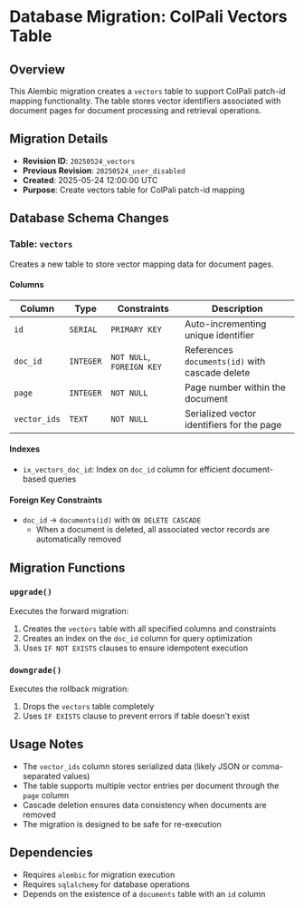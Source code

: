 <!--
This documentation was auto-generated by Claude on 2025-05-31T16-13-31.
Source file: ./src/backend/alembic/versions/2025_05_24_add_vectors_table.py
-->

# Database Migration: ColPali Vectors Table

## Overview

This Alembic migration creates a `vectors` table to support ColPali patch-id mapping functionality. The table stores vector identifiers associated with document pages for document processing and retrieval operations.

## Migration Details

- **Revision ID**: `20250524_vectors`
- **Previous Revision**: `20250524_user_disabled`
- **Created**: 2025-05-24 12:00:00 UTC
- **Purpose**: Create vectors table for ColPali patch-id mapping

## Database Schema Changes

### Table: `vectors`

Creates a new table to store vector mapping data for document pages.

#### Columns

| Column | Type | Constraints | Description |
|--------|------|-------------|-------------|
| `id` | `SERIAL` | `PRIMARY KEY` | Auto-incrementing unique identifier |
| `doc_id` | `INTEGER` | `NOT NULL`, `FOREIGN KEY` | References `documents(id)` with cascade delete |
| `page` | `INTEGER` | `NOT NULL` | Page number within the document |
| `vector_ids` | `TEXT` | `NOT NULL` | Serialized vector identifiers for the page |

#### Indexes

- `ix_vectors_doc_id`: Index on `doc_id` column for efficient document-based queries

#### Foreign Key Constraints

- `doc_id` → `documents(id)` with `ON DELETE CASCADE`
  - When a document is deleted, all associated vector records are automatically removed

## Migration Functions

### `upgrade()`

Executes the forward migration:

1. Creates the `vectors` table with all specified columns and constraints
2. Creates an index on the `doc_id` column for query optimization
3. Uses `IF NOT EXISTS` clauses to ensure idempotent execution

### `downgrade()`

Executes the rollback migration:

1. Drops the `vectors` table completely
2. Uses `IF EXISTS` clause to prevent errors if table doesn't exist

## Usage Notes

- The `vector_ids` column stores serialized data (likely JSON or comma-separated values)
- The table supports multiple vector entries per document through the `page` column
- Cascade deletion ensures data consistency when documents are removed
- The migration is designed to be safe for re-execution

## Dependencies

- Requires `alembic` for migration execution
- Requires `sqlalchemy` for database operations
- Depends on the existence of a `documents` table with an `id` column
